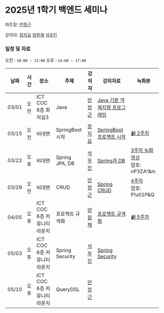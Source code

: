 # 2025년 1학기 백엔드 세미나

파트장: [안정근](https://github.com/ajroot5685)

강의자:
[장지요](https://github.com/wldy4627)
[양원채](https://github.com/ywonchae1)
[석우진](https://github.com/seogwoojin)

### 일정 및 자료

오전 : `10:00 ~ 13:00`
오후 : `14:00 ~ 17:00`

| 날짜  | 시간          | 장소          | 주제            | 강의자                                  | 강의자료                                                                                                         | 녹화본 |
| ----- | ------------- | ------------- | --------------- | --------------------------------------- | ---------------------------------------------------------------------------------------------------------------- | -- |
| 03/01 | 오전 | ICT COC 6층 회의실3 | Java            | [안정근](https://github.com/ajroot5685) | [Java 기본 객체지향 프로그래밍](https://lovely-part-078.notion.site/Java-43a24cc882f2404fb04793d096ad6a8b?pvs=4) | |
| 03/15 | 오전 | 비대면 | SpringBoot 시작 | [장지요](https://github.com/wldy4627)   |  [SpringBoot 프로젝트 시작](https://garrulous-tree-bb1.notion.site/Spring-Boot-1b30dd3839fa8017961dc15f4b8e371f) | [📹 2주차](https://drive.google.com/file/d/10uNHybgcyqMHD2Z6E_9HLOoQO4VxhKut/view?usp=sharing) |
| 03/22 | 오후 | 비대면 | Spring JPA, DB  | [석우진](https://github.com/seogwoojin) |     [Spring과 DB](https://sprinkle-anaconda-a66.notion.site/DB-1a4786c08e8b800db0a8f21683238c3e?pvs=4)                                  |  [3주차 녹화 영상](https://us06web.zoom.us/rec/share/raqi6INx36RPT0cKs3Zah0cAFm8PQHuPv9OVWzGz4DSFdidV8VtmuPKmNIXc3sEB.JtokBH3Y3TLk89m4?startTime=1742615851000)     <br> 암호: nP3ZA^&m     |
| 03/29 | 오전 | 비대면 | CRUD            | [안정근](https://github.com/ajroot5685)  | [Spring CRUD](https://lovely-part-078.notion.site/Spring-CRUD-1c2bef92811c80da86d4f58e1b7b7ea4?pvs=4) | [4주차](https://us06web.zoom.us/rec/share/4EUO-sJMZKss3LrPYLkBS07gRSWSnv07s1fWe_JHEgXxsX2GNcJHgp8Mb_468DNV.HChDfcejIxsnCVVY?startTime=1743210835000) <br>암호: P!u01P&Q |
| 04/05 | 오후 | ICT COC 6층 커뮤니티 라운지 | 프로젝트 규격화 | [양원채](https://github.com/ywonchae1) | [프로젝트 규격화](https://even-channel-ff2.notion.site/1ca4134020d58089bf1befdee719afad) | [📹 5주차](https://drive.google.com/file/d/1ZxeWYN9VQ1_7FXmLvcJobU5YaRYkHgkS/view?usp=sharing)  |
| 05/03 | 오후 | ICT COC 6층 커뮤니티 라운지 | Spring Security | [석우진](https://github.com/seogwoojin) |                                                                                                                   [Spring Security](https://sprinkle-anaconda-a66.notion.site/Spring-Security-1e2786c08e8b8051ab7ae03f45a84a0d?pvs=4) | |
| 05/10 | 오후 | ICT COC 6층 커뮤니티 라운지 | QueryDSL        | [안정근](https://github.com/ajroot5685) |                                                                                                                  | |

